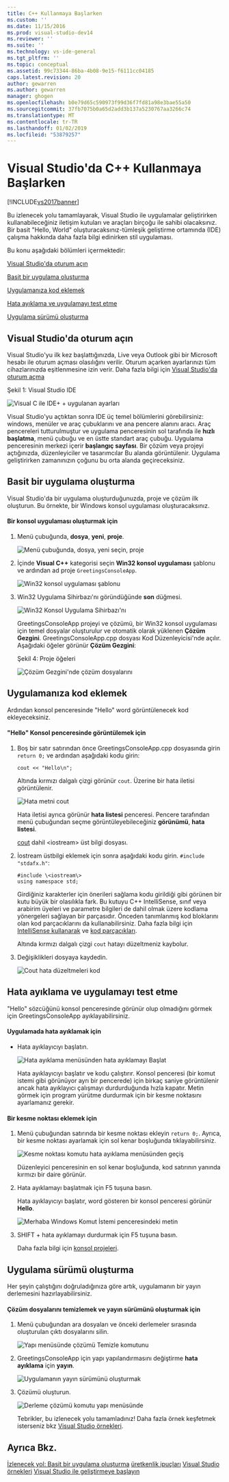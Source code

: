 ```yaml
---
title: C++ Kullanmaya Başlarken
ms.custom: ''
ms.date: 11/15/2016
ms.prod: visual-studio-dev14
ms.reviewer: ''
ms.suite: ''
ms.technology: vs-ide-general
ms.tgt_pltfrm: ''
ms.topic: conceptual
ms.assetid: 99c73344-86ba-4b08-9e15-f6111cc04185
caps.latest.revision: 20
author: gewarren
ms.author: gewarren
manager: ghogen
ms.openlocfilehash: b0e79d65c590973f99d36f7fd81a98e3bae55a50
ms.sourcegitcommit: 37fb7075b0a65d2add3b137a5230767aa3266c74
ms.translationtype: MT
ms.contentlocale: tr-TR
ms.lasthandoff: 01/02/2019
ms.locfileid: "53879257"
---
```

# <a name="getting-started-with-c-in-visual-studio"></a>Visual Studio'da C++ Kullanmaya Başlarken
[!INCLUDE[vs2017banner](../includes/vs2017banner.md)]

Bu izlenecek yolu tamamlayarak, Visual Studio ile uygulamalar geliştirirken kullanabileceğiniz iletişim kutuları ve araçları birçoğu ile sahibi olacaksınız. Bir basit "Hello, World" oluşturacaksınız-tümleşik geliştirme ortamında (IDE) çalışma hakkında daha fazla bilgi edinirken stil uygulaması.

 Bu konu aşağıdaki bölümleri içermektedir:

 [Visual Studio'da oturum açın](../ide/getting-started-with-cpp-in-visual-studio.md#BKMK_Configure)

 [Basit bir uygulama oluşturma](../ide/getting-started-with-cpp-in-visual-studio.md#BKMK_CreateApp)

 [Uygulamanıza kod eklemek](../ide/getting-started-with-cpp-in-visual-studio.md#BKMK_AddCode)

 [Hata ayıklama ve uygulamayı test etme](../ide/getting-started-with-cpp-in-visual-studio.md#BKMK_DebugTest)

 [Uygulama sürümü oluşturma](../ide/getting-started-with-cpp-in-visual-studio.md#BKMK_BuildRelease)

##  <a name="BKMK_Configure"></a> Visual Studio'da oturum açın
 Visual Studio'yu ilk kez başlattığınızda, Live veya Outlook gibi bir Microsoft hesabı ile oturum açması olasılığını verilir. Oturum açarken ayarlarınızı tüm cihazlarınızda eşitlenmesine izin verir. Daha fazla bilgi için [Visual Studio'da oturum açma](../ide/signing-in-to-visual-studio.md)

 Şekil 1: Visual Studio IDE

 ![Visual C ile IDE&#43; &#43; uygulanan ayarları](../ide/media/c-ide-defaultenvironmentlayout.png "C ++ IDE_DefaultEnvironmentLayout")

 Visual Studio'yu açtıktan sonra IDE üç temel bölümlerini görebilirsiniz: windows, menüler ve araç çubuklarını ve ana pencere alanını aracı. Araç pencereleri tutturulmuştur ve uygulama penceresinin sol tarafında ile **hızlı başlatma**, menü çubuğu ve en üstte standart araç çubuğu. Uygulama penceresinin merkezi içerir **başlangıç sayfası**. Bir çözüm veya projeyi açtığınızda, düzenleyiciler ve tasarımcılar Bu alanda görüntülenir. Uygulama geliştirirken zamanınızın çoğunu bu orta alanda geçireceksiniz.

##  <a name="BKMK_CreateApp"></a> Basit bir uygulama oluşturma
 Visual Studio'da bir uygulama oluşturduğunuzda, proje ve çözüm ilk oluşturun. Bu örnekte, bir Windows konsol uygulaması oluşturacaksınız.

#### <a name="to-create-a-console-app"></a>Bir konsol uygulaması oluşturmak için

1. Menü çubuğunda, **dosya**, **yeni**, **proje**.

    ![Menü çubuğunda, dosya, yeni seçin, proje](../ide/media/exploreide-filenewproject.png "ExploreIDE FileNewProject")

2. İçinde **Visual C++** kategorisi seçin **Win32 konsol uygulaması** şablonu ve ardından ad proje `GreetingsConsoleApp`.

    ![Win32 konsol uygulaması şablonu](../ide/media/c-ide-newprojectdlg.png "C ++ IDE_NewProjectDlg")

3. Win32 Uygulama Sihirbazı'nı göründüğünde **son** düğmesi.

    ![Win32 Konsol Uygulama Sihirbazı'nı](../ide/media/c-ide-win32consoleappwizard.png "C ++ IDE_Win32ConsoleAppWizard")

   GreetingsConsoleApp projeyi ve çözümü, bir Win32 konsol uygulaması için temel dosyalar oluşturulur ve otomatik olarak yüklenen **Çözüm Gezgini**. GreetingsConsoleApp.cpp dosyası Kod Düzenleyicisi'nde açılır. Aşağıdaki öğeler görünür **Çözüm Gezgini**:

   Şekil 4: Proje öğeleri

   ![Çözüm Gezgini'nde çözüm dosyalarını](../ide/media/c-ide-solutioncontents.png "C ++ IDE_SolutionContents")

##  <a name="BKMK_AddCode"></a> Uygulamanıza kod eklemek
 Ardından konsol penceresinde "Hello" word görüntülenecek kod ekleyeceksiniz.

#### <a name="to-display-hello-in-the-console-window"></a>"Hello" Konsol penceresinde görüntülemek için

1.  Boş bir satır satırından önce GreetingsConsoleApp.cpp dosyasında girin `return 0;` ve ardından aşağıdaki kodu girin:

    ```
    cout << "Hello\n";
    ```

     Altında kırmızı dalgalı çizgi görünür `cout`. Üzerine bir hata iletisi görüntülenir.

     ![Hata metni cout](../ide/media/c-ide-couterror.png "C ++ IDE_CoutError")

     Hata iletisi ayrıca görünür **hata listesi** penceresi. Pencere tarafından menü çubuğundan seçme görüntüleyebileceğiniz **görünümü**, **hata listesi**.

     [cout](http://msdn.microsoft.com/library/d87db6c3-e4e1-4d09-9ec5-458f55018257) dahil \<iostream\> üst bilgi dosyası.

2.  İostream üstbilgi eklemek için sonra aşağıdaki kodu girin. `#include "stdafx.h"`:

    ```
    #include \<iostream\>
    using namespace std;
    ```

     Girdiğiniz karakterler için önerileri sağlama kodu girildiği gibi görünen bir kutu büyük bir olasılıkla fark. Bu kutuyu C++ IntelliSense, sınıf veya arabirim üyeleri ve parametre bilgileri de dahil olmak üzere kodlama yönergeleri sağlayan bir parçasıdır. Önceden tanımlanmış kod bloklarını olan kod parçacıklarını da kullanabilirsiniz. Daha fazla bilgi için [IntelliSense kullanarak](../ide/using-intellisense.md) ve [kod parçacıkları](../ide/code-snippets.md).

     Altında kırmızı dalgalı çizgi `cout` hatayı düzeltmeniz kaybolur.

3.  Değişiklikleri dosyaya kaydedin.

     ![Cout hata düzeltmeleri kod](../ide/media/c-ide-coutfix.png "C ++ IDE_CoutFix")

##  <a name="BKMK_DebugTest"></a> Hata ayıklama ve uygulamayı test etme
 "Hello" sözcüğünü konsol penceresinde görünür olup olmadığını görmek için GreetingsConsoleApp ayıklayabilirsiniz.

#### <a name="to-debug-the-application"></a>Uygulamada hata ayıklamak için

-   Hata ayıklayıcıyı başlatın.

     ![Hata ayıklama menüsünden hata ayıklamayı Başlat](../ide/media/exploreide-startdebugging.png "ExploreIDE StartDebugging")

     Hata ayıklayıcıyı başlatır ve kodu çalıştırır. Konsol penceresi (bir komut istemi gibi görünüyor ayrı bir pencerede) için birkaç saniye görüntülenir ancak hata ayıklayıcı çalışmayı durdurduğunda hızla kapatır. Metin görmek için program yürütme durdurmak için bir kesme noktasını ayarlamanız gerekir.

#### <a name="to-add-a-breakpoint"></a>Bir kesme noktası eklemek için

1. Menü çubuğundan satırında bir kesme noktası ekleyin `return 0;`. Ayrıca, bir kesme noktası ayarlamak için sol kenar boşluğunda tıklayabilirsiniz.

    ![Kesme noktası komutu hata ayıklama menüsünden geçiş](../ide/media/exploreide-togglebreakpoint.png "ExploreIDE ToggleBreakpoint")

    Düzenleyici penceresinin en sol kenar boşluğunda, kod satırının yanında kırmızı bir daire görünür.

2. Hata ayıklamayı başlatmak için F5 tuşuna basın.

    Hata ayıklayıcıyı başlatır, word gösteren bir konsol penceresi görünür **Hello**.

    ![Merhaba Windows Komut İstemi penceresindeki metin](../ide/media/c-ide-hellocommandwindow.png "C ++ IDE_HelloCommandWindow")

3. SHIFT + hata ayıklamayı durdurmak için F5 tuşuna basın.

   Daha fazla bilgi için [konsol projeleri](../debugger/debugging-preparation-console-projects.md).

##  <a name="BKMK_BuildRelease"></a> Uygulama sürümü oluşturma
 Her şeyin çalıştığını doğruladığınıza göre artık, uygulamanın bir yayın derlemesini hazırlayabilirsiniz.

#### <a name="to-clean-the-solution-files-and-build-a-release-version"></a>Çözüm dosyalarını temizlemek ve yayın sürümünü oluşturmak için

1. Menü çubuğundan ara dosyaları ve önceki derlemeler sırasında oluşturulan çıktı dosyalarını silin.

    ![Yapı menüsünde çözümü Temizle komutunu](../ide/media/exploreide-cleansolution.png "ExploreIDE CleanSolution")

2. GreetingsConsoleApp için yapı yapılandırmasını değiştirme **hata ayıklama** için **yayın**.

    ![Uygulamanın yayın sürümünü oluşturmak](../ide/media/c-ide-changingbuildtorelease.png "C ++ IDE_ChangingBuildtoRelease")

3. Çözümü oluşturun.

    ![Derleme çözümü komutu yapı menüsünde](../ide/media/exploreide-buildsolution.png "ExploreIDE BuildSolution")

   Tebrikler, bu izlenecek yolu tamamladınız! Daha fazla örnek keşfetmek isterseniz bkz [Visual Studio örnekleri](../ide/visual-studio-samples.md).

## <a name="see-also"></a>Ayrıca Bkz.
 [İzlenecek yol: Basit bir uygulama oluşturma](../ide/walkthrough-create-a-simple-application-with-visual-csharp-or-visual-basic.md) [üretkenlik ipuçları](../ide/productivity-tips-for-visual-studio.md) [Visual Studio örnekleri](../ide/visual-studio-samples.md) [Visual Studio ile geliştirmeye başlayın](../ide/get-started-developing-with-visual-studio.md)
